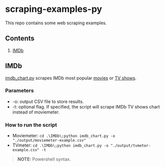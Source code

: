 # scraping-examples-py

This repo contains some web scraping examples.

## Contents

1. [IMDb](#imdb)

## IMDb

[imdb_chart.py](IMDb\imdb_chart.py) scrapes IMDb most popular [movies](https://www.imdb.com/chart/moviemeter/) or [TV shows](https://www.imdb.com/chart/tvmeter/).

### Parameters

* -o: output CSV file to store results.
* -t: optional flag. If specified, the script will scrape IMDb TV shows chart instead of moviemeter.

### How to run the script
* Moviemeter: `cd .\IMDb\;python imdb_chart.py -o "./output/moviemeter-example.csv"`
* TVmeter: `cd .\IMDb\;python imdb_chart.py -o "./output/tvmeter-example.csv" -t`

> **NOTE:**  Powershell syntax.

